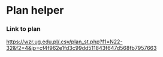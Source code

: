 # Plan helper

### Link to plan
https://wzr.ug.edu.pl/.csv/plan_st.php?f1=N22-32&f2=4&jp=cf4f962e1fd3c99dd511843f647d568fb7957663
